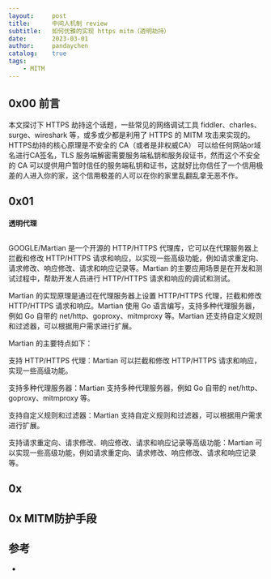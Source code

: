 ```yaml
---
layout:     post
title:      中间人机制 review
subtitle:   如何优雅的实现 https mitm（透明劫持）
date:       2023-03-01
author:     pandaychen
catalog:    true
tags:
    - MITM
---
```



##  0x00    前言
本文探讨下 HTTPS 劫持这个话题，一些常见的网络调试工具 fiddler、charles、surge、wireshark 等，或多或少都是利用了 HTTPS 的 MITM 攻击来实现的。HTTPS劫持的核心原理是不安全的 CA（或者是非权威CA） 可以给任何网站or域名进行CA签名，TLS 服务端解密需要服务端私钥和服务段证书，然而这个不安全的 CA 可以提供用户暂时信任的服务端私钥和证书，这就好比你信任了一个信用极差的人进入你的家，这个信用极差的人可以在你的家里乱翻乱拿无恶不作。

##  0x01


####    透明代理
##


GOOGLE/Martian 是一个开源的 HTTP/HTTPS 代理库，它可以在代理服务器上拦截和修改 HTTP/HTTPS 请求和响应，以实现一些高级功能，例如请求重定向、请求修改、响应修改、请求和响应记录等。Martian 的主要应用场景是在开发和测试过程中，帮助开发人员进行 HTTP/HTTPS 请求和响应的调试和测试。

Martian 的实现原理是通过在代理服务器上设置 HTTP/HTTPS 代理，拦截和修改 HTTP/HTTPS 请求和响应。Martian 使用 Go 语言编写，支持多种代理服务器，例如 Go 自带的 net/http、goproxy、mitmproxy 等。Martian 还支持自定义规则和过滤器，可以根据用户需求进行扩展。

Martian 的主要特点如下：

支持 HTTP/HTTPS 代理：Martian 可以拦截和修改 HTTP/HTTPS 请求和响应，实现一些高级功能。

支持多种代理服务器：Martian 支持多种代理服务器，例如 Go 自带的 net/http、goproxy、mitmproxy 等。

支持自定义规则和过滤器：Martian 支持自定义规则和过滤器，可以根据用户需求进行扩展。

支持请求重定向、请求修改、响应修改、请求和响应记录等高级功能：Martian 可以实现一些高级功能，例如请求重定向、请求修改、响应修改、请求和响应记录等。


##  0x



##  0x      MITM防护手段

##  参考
-   [](https://docs.mitmproxy.org/stable/concepts-howmitmproxyworks/)